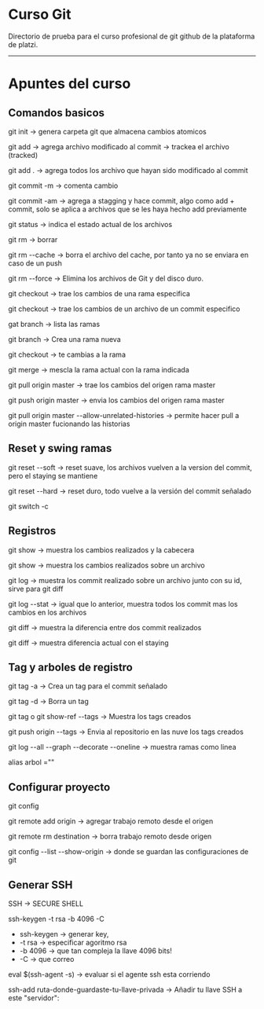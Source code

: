 # Curso Git
Directorio de prueba para el curso profesional de git github de la plataforma de platzi.

***

# Apuntes del curso

## Comandos basicos

git init &rarr; genera carpeta git que almacena cambios atomicos


git add <file>  			&rarr; agrega archivo modificado al commit  &rarr; trackea el archivo (tracked)

git add . 					&rarr; agrega todos los archivo que hayan sido modificado al commit

git commit -m <mensaje>		&rarr; comenta cambio

git commit -am 				&rarr; agrega a stagging y hace commit, algo como add + commit, solo se aplica a archivos que se les haya hecho add previamente

git status 					&rarr; indica el estado actual de los archivos

git rm &rarr; borrar

git rm --cache <file>		&rarr; borra el archivo del cache, por tanto ya no se enviara en caso de un push

git rm --force				&rarr; Elimina los archivos de Git y del disco duro. 


git checkout <rama>					&rarr;	trae los cambios de una rama especifica

git checkout <id comit> <file> 		&rarr;	trae los cambios de un archivo de un commit especifico

gat branch 							&rarr; lista las ramas

git branch <rama>					&rarr; Crea una rama nueva

git checkout <rama>					&rarr; te cambias  a la rama

git merge <rama> 					&rarr; mescla la rama actual con la rama indicada

git pull origin master 				&rarr; trae los cambios del origen rama master

git push origin master				&rarr; envia los cambios del origen rama master

git pull origin master --allow-unrelated-histories		&rarr;	 permite hacer pull a origin master fucionando las historias

## Reset y swing ramas

git reset <id commit> --soft			&rarr; reset suave, los archivos vuelven a la version del commit, pero el staying se mantiene

git reset <id commit> --hard			&rarr; reset duro, todo vuelve a la versión del commit señalado

git switch -c <new-branch-name>




## Registros

git show <file> 			&rarr; muestra los cambios realizados y la cabecera

git show <file> 			&rarr; muestra los cambios realizados sobre un archivo

git log <file>				&rarr; muestra los commit realizado sobre un archivo junto con su id, sirve para git diff

git log --stat   			&rarr; igual que lo anterior, muestra todos los commit mas los cambios en los archivos

git diff <commit id1 > <commit id2> 	&rarr; muestra la diferencia entre dos commit realizados 

git diff								&rarr; muestra diferencia actual con el staying


## Tag y arboles de registro

git tag -a <nombre tag> <id commit> 			&rarr; Crea un tag para el commit señalado

git tag -d <nombre tag>							&rarr; Borra un tag

git tag o git show-ref --tags					&rarr; Muestra los tags creados


git push origin --tags							&rarr; Envia al repositorio en las nuve los tags creados

git log --all --graph --decorate --oneline		&rarr; muestra ramas como linea

alias arbol =""



## Configurar proyecto

git config

git remote add origin <url http ossh>		&rarr; agregar trabajo remoto desde el origen

git remote rm destination					&rarr; borra trabajo remoto desde origen


git config --list --show-origin 		&rarr;	donde se guardan las configuraciones de git



## Generar SSH
SSH &rarr; SECURE SHELL

ssh-keygen -t rsa -b 4096 -C <mail>
* ssh-keygen 	&rarr; generar key,
* -t rsa 		&rarr; especificar agoritmo rsa 
* -b 4096 	&rarr; que tan compleja la llave 4096 bits!
* -C 			&rarr; que correo



eval $(ssh-agent -s) 							&rarr; evaluar si el agente ssh esta corriendo

ssh-add ruta-donde-guardaste-tu-llave-privada	&rarr; Añadir tu llave SSH a este "servidor":











